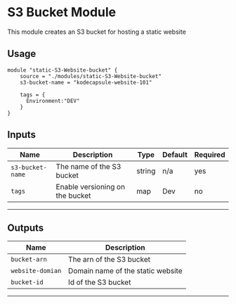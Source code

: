 # S3 Bucket Module

This module creates an S3 bucket for hosting a static website

## Usage

```hcl
module "static-S3-Website-bucket" {
    source = "./modules/static-S3-Website-bucket"
    s3-bucket-name = "kodecapsule-website-101"

    tags = {
      Environment:"DEV"
    }
}
```

## Inputs

| Name               | Description                       | Type    | Default | Required |
|--------------------|-----------------------------------|---------|---------|----------|
| `s3-bucket-name`   | The name of the S3 bucket         | string  | n/a     | yes      |
| `tags`             | Enable versioning on the bucket   | map     | Dev     | no       |
-----------------------------------------------------------------------------------------

## Outputs

| Name               | Description                       | 
|--------------------|-----------------------------------|
| `bucket-arn`       | The arn of the S3 bucket          | 
| `website-domian`   | Domain name of the static website | 
| `bucket-id`        | Id of the S3 bucket               |
----------------------------------------------------------